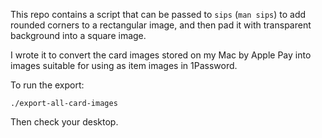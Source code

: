 This repo contains a script that can be passed to `sips` (`man sips`) to add rounded corners to a rectangular image, and then pad it with transparent background into a square image.

I wrote it to convert the card images stored on my Mac by Apple Pay into images suitable for using as item images in 1Password.

To run the export:

```command
./export-all-card-images
```

Then check your desktop.
